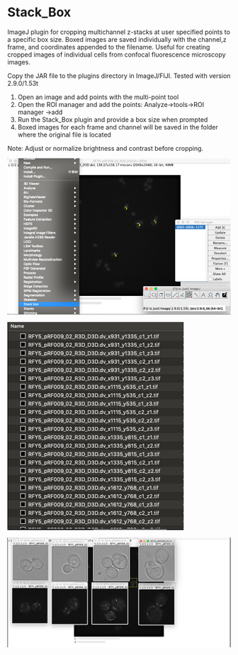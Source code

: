 # Stack_Box
ImageJ plugin for cropping multichannel z-stacks at user specified points to a specific box size. Boxed images are saved individually with the channel,z frame, and coordinates appended to the filename. Useful for creating cropped images of individual cells from confocal fluorescence microscopy images. 

Copy the JAR file to the plugins directory in ImageJ/FIJI. Tested with version 2.9.0/1.53t

1) Open an image and add points with the multi-point tool
2) Open the ROI manager and add the points: Analyze->tools->ROI manager ->add
3) Run the Stack_Box plugin and provide a box size when prompted
4) Boxed images for each frame and channel will be saved in the folder where the original file is located

Note: Adjust or normalize brightness and contrast before cropping.


![alt text](https://github.com/ryanfeathers/Stack_Box/blob/main/Stackboxpluginmenu.png?raw=true)


![alt text](https://github.com/ryanfeathers/Stack_Box/blob/main/stackbox_output2.png?raw=true)


![alt text](https://github.com/ryanfeathers/Stack_Box/blob/main/stackbox_output1.png?raw=true)


